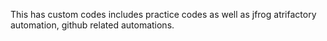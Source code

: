 This has custom codes includes practice codes as well as jfrog atrifactory automation, github related automations.
